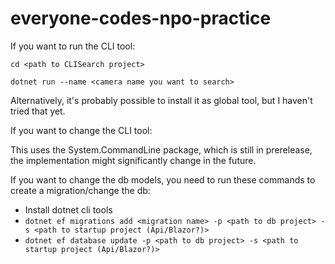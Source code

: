 # everyone-codes-npo-practice


If you want to run the CLI tool:

`cd <path to CLISearch project>`

`dotnet run --name <camera name you want to search>`

Alternatively, it's probably possible to install it as global tool, but I haven't tried that yet.

 

If you want to change the CLI tool:

This uses the System.CommandLine package, which is still in prerelease, the implementation might significantly change in the future.



If you want to change the db models, you need to run these commands to create a migration/change the db:
- Install dotnet cli tools
- `dotnet ef migrations add <migration name> -p <path to db project> -s <path to startup project (Api/Blazor?)>`
- `dotnet ef database update -p <path to db project> -s <path to startup project (Api/Blazor?)>`
